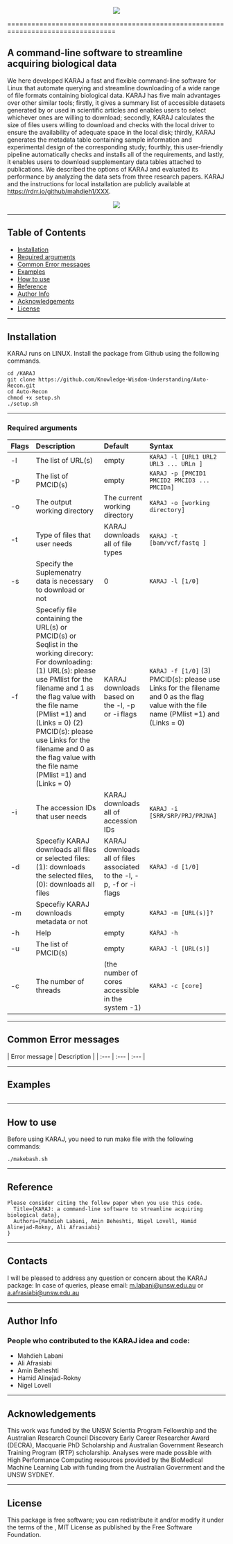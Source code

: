 

<p align="center">
  <img src="https://github.com/mahdieh1/KARAJ/blob/main/docs/karaj.jpg" />
</p>

=================================================================================

## A command-line software to streamline acquiring biological data

We here developed KARAJ a fast and flexible command-line software for Linux that automate querying and streamline downloading of a wide range of file formats containing biological data. KARAJ has five main advantages over other similar tools; firstly, it gives a summary list of accessible datasets generated by or used in scientific articles and enables users to select whichever ones are willing to download; secondly, KARAJ calculates the size of files users willing to download and checks with the local driver to ensure the availability of adequate space in the local disk; thirdly, KARAJ generates the metadata table containing sample information and experimental design of the corresponding study; fourthly, this user-friendly pipeline automatically checks and installs all of the requirements, and lastly, it enables users to download supplementary data tables  attached to publications. We described the options of KARAJ and evaluated its performance by analyzing the data sets from three research papers. KARAJ and the instructions for local installation are publicly available at https://rdrr.io/github/mahdieh1/XXX.

<p align="center">
  <img src="https://github.com/mahdieh1/KARAJ/blob/main/docs/WhatsApp%20Image%202022-07-30%20at%209.16.35%20PM.jpeg" />
</p>

--------------------------------------------------------------------------------------------------------------------------------------------

## Table of Contents

- [Installation](#installation)
- [Required arguments](#required-arguments)
- [Common Error messages](#common-error-messages)
- [Examples](#examples)
- [How to use](#how-to-use)
- [Reference](#reference)
- [Author Info](#author-info)
- [Acknowledgements](#acknowledgements)
- [License](#license)

------------------------------------------------------------------------------------------------------------------------

## Installation

KARAJ runs on LINUX. Install the package from Github using the following commands.

```
cd /KARAJ
git clone https://github.com/Knowledge-Wisdom-Understanding/Auto-Recon.git
cd Auto-Recon
chmod +x setup.sh
./setup.sh
```
------------------------------------------------------------------------------------------------------------------------

### Required arguments

| Flags | Description | Default | Syntax | 
| :--- | :--- | :--- | :--- |  
| -l | The list of URL(s) | empty | `KARAJ -l [URL1 URL2 URL3 ... URLn ]` 
| -p	| The list of PMCID(s) | empty | `KARAJ -p [PMCID1 PMCID2 PMCID3 ... PMCIDn]`
| -o	| The output working directory | The current working directory | `KARAJ -o [working directory]`
| -t	| Type of files that user needs | KARAJ downloads all of file types | `KARAJ -t [bam/vcf/fastq ]`
| -s	| Specify the Suplemenatry data is necessary to download or not  | 0 | `KARAJ -l [1/0]`
| -f	| Specefiy file containing the URL(s) or PMCID(s) or Seqlist in the working direcory: For downloading: (1) URL(s): please use PMlist for the filename and 1 as the flag value with the file name (PMlist =1) and (Links = 0)   (2) PMCID(s): please use Links for the filename and 0 as the flag value with the file name (PMlist =1) and (Links = 0)   | KARAJ downloads based on the -l, -p or -i flags | `KARAJ -f [1/0]` (3) PMCID(s): please use Links for the filename and 0 as the flag value with the file name (PMlist =1) and (Links = 0)   | KARAJ downloads based on the -l, -p or -i flags | `KARAJ -f [1/2/3]`
| -i	| The accession IDs that user needs| KARAJ downloads all of accession IDs | `KARAJ -i [SRR/SRP/PRJ/PRJNA]`
| -d	| Specefiy KARAJ downloads all files or selected files: (1): downloads the selected files, (0): downloads all files | KARAJ downloads all of files associated to the -l, -p, -f or -i flags| `KARAJ -d [1/0]`
| -m	| Specefiy KARAJ downloads metadata or not | empty | `KARAJ -m [URL(s)]?`
| -h	| Help | empty | `KARAJ -h `
| -u	| The list of PMCID(s) | empty | `KARAJ -l [URL(s)]`
| -c	| The number of threads| (the number of cores accessible in the system -1) | `KARAJ -c [core]`

------------------------------------------------------------------------------------------------------------------------
## Common Error messages

| Error message | Description |
| :--- | :--- | :--- | 

------------------------------------------------------------------------------------------------------------------------
## Examples

```

```
------------------------------------------------------------------------------------------------------------------------
## How to use

Before using KARAJ, you need to run make file with the following commands:

```
./makebash.sh

```

------------------------------------------------------------------------------------------------------------------------

## Reference
```
Please consider citing the follow paper when you use this code.
  Title={KARAJ: a command-line software to streamline acquiring biological data},
  Authors={Mahdieh Labani, Amin Beheshti, Nigel Lovell, Hamid Alinejad-Rokny, Ali Afrasiabi}
}
```
------------------------------------------------------------------------------------------------------------------------

## Contacts

I will be pleased to address any question or concern about the KARAJ package:
In case of queries, please email: m.labani@unsw.edu.au or a.afrasiabi@unsw.edu.au


------------------------------------------------------------------------------------------------------------------------

## Author Info
### People who contributed to the KARAJ idea and code:
* Mahdieh Labani 
* Ali Afrasiabi
* Amin Beheshti
* Hamid Alinejad-Rokny
* Nigel Lovell

------------------------------------------------------------------------------------------------------------------------

## Acknowledgements
This work was funded by the UNSW Scientia Program Fellowship and the Australian Research Council Discovery Early Career Researcher Award (DECRA), Macquarie PhD Scholarship and Australian Government Research Training Program (RTP) scholarship. Analyses were made possible with High Performance Computing resources provided by the BioMedical Machine Learning Lab with funding from the Australian Government and the UNSW SYDNEY.

------------------------------------------------------------------------------------------------------------------------

## License

This package is free software; you can redistribute it and/or modify it under the terms of the , MIT License as published by the Free Software Foundation.


